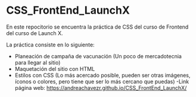 # CSS_FrontEnd_LaunchX
En este repocitorio se encuentra la práctica de CSS del curso de Frontend del curso de Launch X.

La práctica consiste en lo siguiente:

- Planeación de campaña de vacunación (Un poco de mercadotecnia para llegar al sitio)
- Maquetación del sitio con HTML
- Estilos con CSS (Lo más acercado posible, pueden ser otras imágenes, íconos o colores, pero tiene que ser lo más cercano que puedas)
-Link página web: https://andreachavezr.github.io/CSS_FrontEnd_LaunchX/
